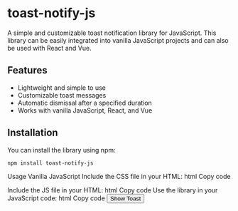 # toast-notify-js

A simple and customizable toast notification library for JavaScript. This library can be easily integrated into vanilla JavaScript projects and can also be used with React and Vue.

## Features

- Lightweight and simple to use
- Customizable toast messages
- Automatic dismissal after a specified duration
- Works with vanilla JavaScript, React, and Vue

## Installation

You can install the library using npm:

```bash
npm install toast-notify-js
```

Usage
Vanilla JavaScript
Include the CSS file in your HTML:
html
Copy code

<link rel="stylesheet" href="path/to/toast.min.css">
Include the JS file in your HTML:
html
Copy code
<script src="path/to/toast.min.js"></script>
Use the library in your JavaScript code:
html
Copy code
<!DOCTYPE html>
<html lang="en">
<head>
    <meta charset="UTF-8">
    <meta name="viewport" content="width=device-width, initial-scale=1.0">
    <title>Toast Message Example</title>
    <link rel="stylesheet" href="../src/toast.css">
</head>
<body>
    <button id="show-toast">Show Toast</button>
    <script src="../dist/toast.min.js"></script>
    <script>
        const toast = toastMessage.default;

        document.getElementById('show-toast').addEventListener('click', () => {
            toast.show('This is a toast message!');
        });
    </script>

</body>
</html>
React
Import the library in your React component:
javascript
Copy code
import toast from 'toast-notify-js';

function App() {
const showToast = () => {
toast.show('This is a toast message!');
};

    return (
        <div>
            <button onClick={showToast}>Show Toast</button>
        </div>
    );

}

export default App;
Vue
Import the library in your Vue component:
javascript
Copy code
import toast from 'toast-notify-js';

export default {
methods: {
showToast() {
toast.show('This is a toast message!');
}
}
};
Use the method in your template:
html
Copy code
<template>
<div>
<button @click="showToast">Show Toast</button>
</div>
</template>
License
This project is licensed under the MIT License - see the LICENSE file for details.

Author
Hasan Hafizur Rahman

css
